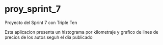 # proy_sprint_7
Proyecto del Sprint 7 con Triple Ten

Esta aplicacion presenta un histograma por kilometraje y grafico de lines de precios de los autos seguh el dia publicado 
